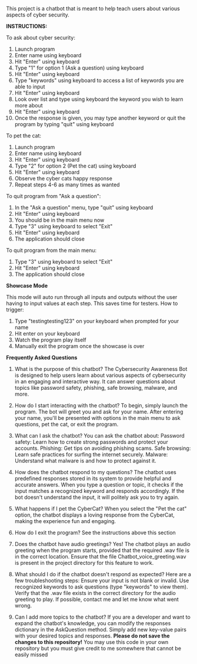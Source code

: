 This project is a chatbot that is meant to help teach users about various aspects of cyber security.

**INSTRUCTIONS:**

To ask about cyber security:
1) Launch program
2) Enter name using keyboard
3) Hit "Enter" using keyboard
4) Type "1" for option 1 (Ask a question) using keyboard
5) Hit "Enter" using keyboard
6) Type "keywords" using keyboard to access a list of keywords you are able to input
7) Hit "Enter" using keyboard
8) Look over list and type using keyboard the keyword you wish to learn more about
9) Hit "Enter" using keyboard
10) Once the response is given, you may type another keyword or quit the program by typing "quit" using keyboard

To pet the cat:
1) Launch program
2) Enter name using keyboard
3) Hit "Enter" using keyboard
4) Type "2" for option 2 (Pet the cat) using keyboard
5) Hit "Enter" using keyboard
6) Observe the cyber cats happy response
7) Repeat steps 4-6 as many times as wanted

To quit program from "Ask a question":
1) In the "Ask a question" menu, type "quit" using keyboard
2) Hit "Enter" using  keyboard
3) You should be in the main menu now
4) Type "3" using keyboard to select "Exit"
5) Hit "Enter" using keyboard
6) The application should close

To quit program from the main menu:
1) Type "3" using keyboard to select "Exit"
2) Hit "Enter" using keyboard
3) The application should close

**Showcase Mode**

This mode will auto run through all inputs and outputs without the user having to input values at each step. 
This saves time for testers.
How to trigger:
1) Type "testingtesting123" on your keyboard when prompted for your name 
2) Hit enter on your keyboard
3) Watch the program play itself
4) Manually exit the program once the showcase is over

**Frequently Asked Questions**

1. What is the purpose of this chatbot?
The Cybersecurity Awareness Bot is designed to help users learn about various aspects of cybersecurity in an engaging and interactive way. It can answer questions about topics like password safety, phishing, safe browsing, malware, and more.

2. How do I start interacting with the chatbot?
To begin, simply launch the program. The bot will greet you and ask for your name. After entering your name, you'll be presented with options in the main menu to ask questions, pet the cat, or exit the program.

3. What can I ask the chatbot?
You can ask the chatbot about:
Password safety: Learn how to create strong passwords and protect your accounts.
Phishing: Get tips on avoiding phishing scams.
Safe browsing: Learn safe practices for surfing the internet securely.
Malware: Understand what malware is and how to protect against it.

4. How does the chatbot respond to my questions?
The chatbot uses predefined responses stored in its system to provide helpful and accurate answers. When you type a question or topic, it checks if the input matches a recognized keyword and responds accordingly. If the bot doesn't understand the input, it will politely ask you to try again.

5. What happens if I pet the CyberCat?
When you select the "Pet the cat" option, the chatbot displays a loving response from the CyberCat, making the experience fun and engaging.

6. How do I exit the program?
See the instructions above this section

7. Does the chatbot have audio greetings?
Yes! The chatbot plays an audio greeting when the program starts, provided that the required .wav file is in the correct location. Ensure that the file Chatbot_voice_greeting.wav is present in the project directory for this feature to work.

8. What should I do if the chatbot doesn't respond as expected?
Here are a few troubleshooting steps:
Ensure your input is not blank or invalid.
Use recognized keywords to ask questions (type "keywords" to view them).
Verify that the .wav file exists in the correct directory for the audio greeting to play.
If possible, contact me and let me know what went wrong.

10. Can I add more topics to the chatbot?
If you are a developer and want to expand the chatbot's knowledge, you can modify the responses dictionary in the AskQuestion method. Simply add new key-value pairs with your desired topics and responses. **Please do not save the changes to this repository!** You may use this code in your own repository but you must give credit to me somewhere that cannot be easily missed

